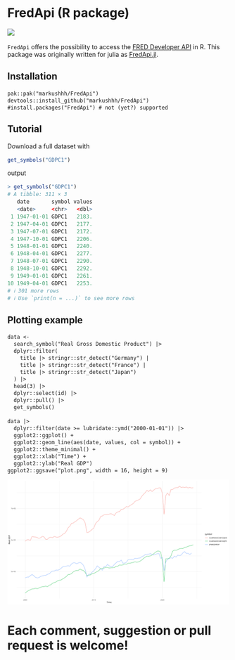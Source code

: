 # FredApi (R package)

![](./logo.png)

`FredApi` offers the possibility to access the [FRED Developer API](https://research.stlouisfed.org/docs/api/) in R.
This package was originally written for julia as [FredApi.jl](https://github.com/markushhh/FredApi.jl).

## Installation

```@R
pak::pak("markushhh/FredApi")
devtools::install_github("markushhh/FredApi")
#install.packages("FredApi") # not (yet?) supported
```

## Tutorial

Download a full dataset with

```R
get_symbols("GDPC1")
```

output

```R
> get_symbols("GDPC1")
# A tibble: 311 × 3
   date       symbol values
   <date>     <chr>   <dbl>
 1 1947-01-01 GDPC1   2183.
 2 1947-04-01 GDPC1   2177.
 3 1947-07-01 GDPC1   2172.
 4 1947-10-01 GDPC1   2206.
 5 1948-01-01 GDPC1   2240.
 6 1948-04-01 GDPC1   2277.
 7 1948-07-01 GDPC1   2290.
 8 1948-10-01 GDPC1   2292.
 9 1949-01-01 GDPC1   2261.
10 1949-04-01 GDPC1   2253.
# ℹ 301 more rows
# ℹ Use `print(n = ...)` to see more rows
```

## Plotting example

```@R
data <- 
  search_symbol("Real Gross Domestic Product") |>
  dplyr::filter(
    title |> stringr::str_detect("Germany") |
    title |> stringr::str_detect("France") |
    title |> stringr::str_detect("Japan")
  ) |>
  head(3) |>
  dplyr::select(id) |>
  dplyr::pull() |>
  get_symbols() 
  
data |> 
  dplyr::filter(date >= lubridate::ymd("2000-01-01")) |>
  ggplot2::ggplot() +
  ggplot2::geom_line(aes(date, values, col = symbol)) +
  ggplot2::theme_minimal() + 
  ggplot2::xlab("Time") +
  ggplot2::ylab("Real GDP")
ggplot2::ggsave("plot.png", width = 16, height = 9)
```

!["plot"](./plot.png)

# Each comment, suggestion or pull request is welcome!